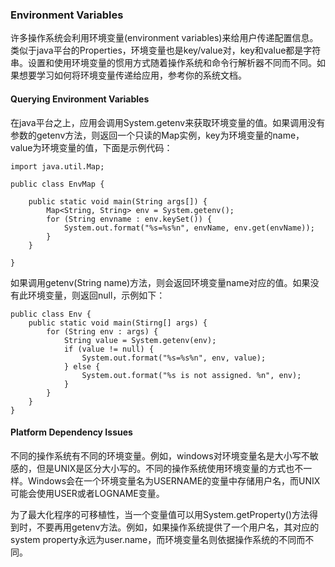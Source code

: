 ### Environment Variables

许多操作系统会利用环境变量(environment variables)来给用户传递配置信息。类似于java平台的Properties，环境变量也是key/value对，key和value都是字符串。设置和使用环境变量的惯用方式随着操作系统和命令行解析器不同而不同。如果想要学习如何将环境变量传递给应用，参考你的系统文档。


#### Querying Environment Variables

在java平台之上，应用会调用System.getenv来获取环境变量的值。如果调用没有参数的getenv方法，则返回一个只读的Map实例，key为环境变量的name，value为环境变量的值，下面是示例代码：

```
import java.util.Map;

public class EnvMap {

	public static void main(String args[]) {
		Map<String, String> env = System.getenv();
		for (String envname : env.keySet()) {
			System.out.format("%s=%s%n", envName, env.get(envName));
		}
	}
	
}

```

如果调用getenv(String name)方法，则会返回环境变量name对应的值。如果没有此环境变量，则返回null，示例如下：

```
public class Env {
	public static void main(Stirng[] args) {
		for (String env : args) {
			String value = System.getenv(env);
			if (value != null) {
				System.out.format("%s=%s%n", env, value);
			} else {
				System.out.format("%s is not assigned. %n", env);
			}
		}
	}
}

```


#### Platform Dependency Issues

不同的操作系统有不同的环境变量。例如，windows对环境变量名是大小写不敏感的，但是UNIX是区分大小写的。不同的操作系统使用环境变量的方式也不一样。Windows会在一个环境变量名为USERNAME的变量中存储用户名，而UNIX可能会使用USER或者LOGNAME变量。


为了最大化程序的可移植性，当一个变量值可以用System.getProperty()方法得到时，不要再用getenv方法。例如，如果操作系统提供了一个用户名，其对应的system property永远为user.name，而环境变量名则依据操作系统的不同而不同。
















































